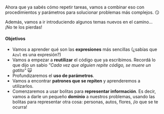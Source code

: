 Ahora que ya sabés cómo repetir tareas, vamos a combinar eso con procedimientos y parámetros para solucionar problemas más complejos. :smirk:

Además, vamos a ir introduciendo algunos temas nuevos en el camino... ¡No te los pierdas!

#### Objetivos
* Vamos a aprender qué son las **expresiones** más sencillas (¿sabías que `Azul` es una expresión?)
* Vamos a empezar a **reutilizar** el código que ya escribimos. Recordá lo que dijo un sabio
_"Cada vez que alguien repite código, se muere un gatito"_ :scream_cat:
* Profundizaremos el **uso de parámetros**.
* Vamos a encontrar **patrones que se repiten** y aprenderemos a utilizarlos.
* Comenzaremos a usar bolitas para **representar información**. Es decir, vamos a darle un pequeño **dominio** a nuestros problemas, usando las bolitas para representar otra cosa: personas, autos, flores, ¡lo que se te ocurra!